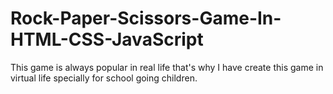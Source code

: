 # Rock-Paper-Scissors-Game-In-HTML-CSS-JavaScript
This game is always popular in real life that's why I have create this game in virtual life specially for school going children.
